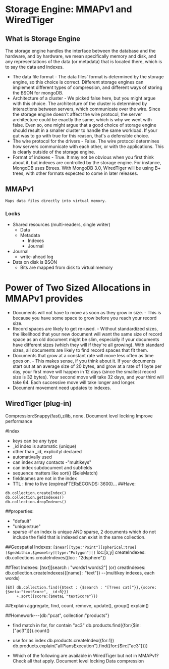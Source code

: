 # Storage Engine: MMAPv1 and WiredTiger
## What is Storage Engine 
The storage engine handles the interface between the database and the hardware, and by hardware, we mean specifically memory and disk, and any representations of the data (or metadata) that is located there, which is to say the data and indexes.

+ The data file format - The data files' format is determined by the storage engine, so this choice is correct. Different storage engines can implement different types of compression, and different ways of storing the BSON for mongoDB.
+ Architecture of a cluster - We picked false here, but you might argue with this choice. The architecture of the cluster is determined by interactions between servers, which communicate over the wire. Since the storage engine doesn't affect the wire protocol, the server architecture could be exactly the same, which is why we went with false. Even so, one might argue that a good choice of storage engine should result in a smaller cluster to handle the same workload. If your gut was to go with true for this reason, that's a defensible choice.
+ The wire protocol for the drivers - False. The wire protocol determines how servers communicate with each other, or with the applications. This is clearly outside of the storage engine.
+ Format of indexes - True. It may not be obvious when you first think about it, but indexes are controlled by the storage engine. For instance, MongoDB uses Btrees. With MongoDB 3.0, WiredTiger will be using B+ trees, with other formats expected to come in later releases.

## MMAPv1
`Maps data files directly into virtual memory.`

### Locks
* Shared resources (multi-readers, single writer)
	+ Data
	+ Metadata
		+ Indexes
		+ Journal
* Journal
	+ write-ahead log
* Data on disk is BSON
	+ Bits are mapped from disk to virtual memory

# Power of Two Sized Allocations in MMAPv1 provides
+ Documents will not have to move as soon as they grow in size. - This is because you have some space to grow before you reach your record size.
+ Record spaces are likely to get re-used. - Without standardized sizes, the likelihood that your new document will want the same size of record space as an old document might be slim, especially if your documents have different sizes (which they will if they're all growing). With standard sizes, all documents are likely to find record spaces that fit them.
+ Documents that grow at a constant rate will move less often as time goes on. - This makes sense, if you think about it. If your documents start out at an average size of 20 bytes, and grow at a rate of 1 byte per day, your first move will happen in 12 days (since the smallest record size is 32 bytes). Your second move will take 32 days, and your third will take 64. Each successive move will take longer and longer.
+ Document movement need updates to indexes. 

## WiredTiger (plug-in)
Compression:Snappy(fast),zilib, none.
Document level locking
Improve performance

#Index
+ keys can be any type
+ _id index is automatic (unique)
+ other than _id, explicityl declared
+ automativally used
+ can index array contacts -"multikeys"
+ can index subdocument and subfields
+ sequence matters like sort()  ($eleMatch)
+ fieldnames are not in the index 
+ TTL : time to live {expireaFTERsECONDS: 3600}...
##Have:
```
db.collection.createIndex()     
db.collection.getIndexes()
db.collection.dropIndexes()
```
##properties:
+ "default"
+ "unique:true"
+ sparse -if an index is unique AND sparse, 2 documents which do not include the field that is indexed can exist in the same collection.

##Geospatial Indexes: 
`[$near][type:"Point"][spherical:true][$geoWithin,$geometry][type:"Polygon"][]`
loc:[x,y]
createIndexes: db.collections.createIndexes({loc : "2dsphere"})

##Text Indexes: [$text][$search : "words1 words2"] (or)
creatIndexes: db.collection.createIndexes({[name] : "text"})  --(multikey indexes, each words)
```
[EX] db.collection.find({$text : {$search : "[Trees cat]"}},{score:{$meta:"textScore", _id:0}})
	 +.sort({score:{$metaL "textScore"}})
```
##Explain
aggregate, find, count, remove, update(), group()
explain()

##Homework---{db:"pcat", collection:"products"}
+ find match in for, for contain "ac3"
db.products.find({for:{$in:["ac3"]}}).count()

+ use for as index
db.products.createIndex({for:1})
db.products.explain("allPlansExecution").find({for:{$in:["ac3"]}})

+ Which of the following are available in WiredTiger but not in MMAPv1? Check all that apply.
Document level locking
Data compression

















